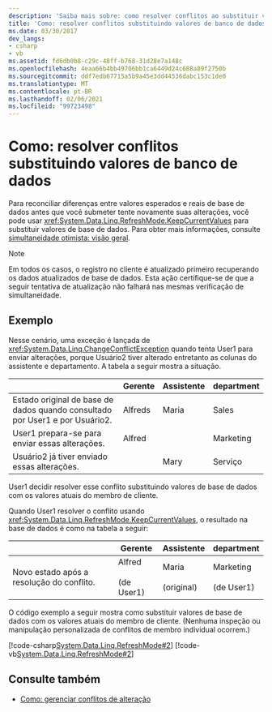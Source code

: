 ```yaml
---
description: 'Saiba mais sobre: como resolver conflitos ao substituir valores de banco de dados'
title: 'Como: resolver conflitos substituindo valores de banco de dados'
ms.date: 03/30/2017
dev_langs:
- csharp
- vb
ms.assetid: fd6db0b8-c29c-48ff-b768-31d28e7a148c
ms.openlocfilehash: 4eaa66b4bb49706bb1ca6449d24c688a89f2750b
ms.sourcegitcommit: ddf7edb67715a5b9a45e3dd44536dabc153c1de0
ms.translationtype: MT
ms.contentlocale: pt-BR
ms.lasthandoff: 02/06/2021
ms.locfileid: "99723498"
---
```

# <a name="how-to-resolve-conflicts-by-overwriting-database-values"></a>Como: resolver conflitos substituindo valores de banco de dados

Para reconciliar diferenças entre valores esperados e reais de base de dados antes que você submeter tente novamente suas alterações, você pode usar <xref:System.Data.Linq.RefreshMode.KeepCurrentValues> para substituir valores de base de dados. Para obter mais informações, consulte [simultaneidade otimista: visão geral](optimistic-concurrency-overview.md).  
  
> [!NOTE]
> Em todos os casos, o registro no cliente é atualizado primeiro recuperando os dados atualizados de base de dados. Esta ação certifique-se de que a seguir tentativa de atualização não falhará nas mesmas verificação de simultaneidade.  
  
## <a name="example"></a>Exemplo  

 Nesse cenário, uma exceção é lançada de <xref:System.Data.Linq.ChangeConflictException> quando tenta User1 para enviar alterações, porque Usuário2 tiver alterado entretanto as colunas do assistente e departamento. A tabela a seguir mostra a situação.  
  
||Gerente|Assistente|department|  
|------|-------------|---------------|----------------|  
|Estado original de base de dados quando consultado por User1 e por Usuário2.|Alfreds|Maria|Sales|  
|User1 prepara-se para enviar essas alterações.|Alfred||Marketing|  
|Usuário2 já tiver enviado essas alterações.||Mary|Serviço|  
  
 User1 decidir resolver esse conflito substituindo valores de base de dados com os valores atuais do membro de cliente.  
  
 Quando User1 resolver o conflito usando <xref:System.Data.Linq.RefreshMode.KeepCurrentValues>, o resultado na base de dados é como na tabela a seguir:  
  
||Gerente|Assistente|department|  
|------|-------------|---------------|----------------|  
|Novo estado após a resolução do conflito.|Alfred<br /><br /> (de User1)|Maria<br /><br /> (original)|Marketing<br /><br /> (de User1)|  
  
 O código exemplo a seguir mostra como substituir valores de base de dados com os valores atuais do membro de cliente. (Nenhuma inspeção ou manipulação personalizada de conflitos de membro individual ocorrem.)  
  
 [!code-csharp[System.Data.Linq.RefreshMode#2](../../../../../../samples/snippets/csharp/VS_Snippets_Data/system.data.linq.refreshmode/cs/program.cs#2)]
 [!code-vb[System.Data.Linq.RefreshMode#2](../../../../../../samples/snippets/visualbasic/VS_Snippets_Data/system.data.linq.refreshmode/vb/module1.vb#2)]  
  
## <a name="see-also"></a>Consulte também

- [Como: gerenciar conflitos de alteração](how-to-manage-change-conflicts.md)
